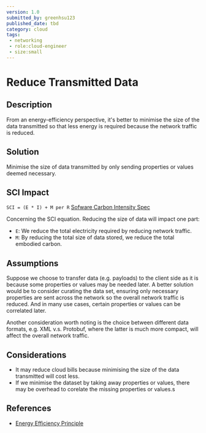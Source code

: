 ```yaml
---
version: 1.0
submitted_by: greenhsu123
published_date: tbd
category: cloud
tags: 
 - networking
 - role:cloud-engineer
 - size:small
---
```


# Reduce Transmitted Data

## Description
From an energy-efficiency perspective, it's better to minimise the size of the data transmitted so that less energy is required because the network traffic is reduced. 

## Solution
Minimise the size of data transmitted by only sending properties or values deemed necessary. 

## SCI Impact
`SCI = (E * I) + M per R`
[Sofware Carbon Intensity Spec](https://grnsft.org/sci)

Concerning the SCI equation. Reducing the size of data will impact one part:

- `E`: We reduce the total electricity required by reducing network traffic. 
- `M`: By reducing the total size of data stored, we reduce the total embodied carbon.

## Assumptions
Suppose we choose to transfer data  (e.g. payloads) to the client side as it is because some properties or values may be needed later. A better solution would be to consider curating the data set, ensuring only necessary properties are sent across the network so the overall network traffic is reduced. And in many use cases, certain properties or values can be correlated later. 

Another consideration worth noting is the choice between different data formats, e.g. XML v.s. Protobuf, where the latter is much more compact, will affect the overall network traffic. 

## Considerations
- It may reduce cloud bills because minimising the size of the data transmitted will cost less. 
- If we minimise the dataset by taking away properties or values, there may be overhead to corelate the missing properties or values.s

## References
- [Energy Efficiency Principle](https://learn.greensoftware.foundation/practitioner/energy-efficiency)